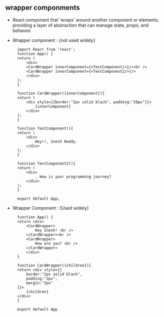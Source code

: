 ## wrapper componments

- React component that 'wraps' around another component or elements, providing a layer of abstraction that can manage state, props, and behavior.

- Wrapper component : {not used widely}


        import React from 'react';
        function App() {
        return (
            <div>  
            <CardWrapper innerComponent={<TextComponent/>}/><br />
            <CardWrapper innerComponent={<TextComponent2/>}/>
            </div>
        );
        }
    
        function CardWrapper({innerComponent}){
        return (
            <div style={{border:"2px solid black", padding:"20px"}}>
                {innerComponent}
            </div>
        );
        }
    
        function TextComponent(){
        return (
            <div>
                Hey!!, Inesh Reddy.
            </div>
        );
        }
    
        function TextComponent2(){
        return (
            <div>
                . How is your programming journey?
            </div>
        );
        }
    
        export default App;


- Wrapper Component : {Used widely}

        function App() {
        return <div>
            <CardWrapper>
                Hey Inesh! <br />
            </CardWrapper><br />
            <CardWrapper>
                How are you? <br />
            </CardWrapper>
            </div>
        }

        function CardWrapper({children}){
        return <div style={{
            border:"2px solid black", 
            padding:"2px",
            margin:"2px"  
        }}>
            {children}
        </div>
        }

        export default App
